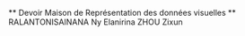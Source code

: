 ** Devoir Maison de Représentation des données visuelles **
RALANTONISAINANA Ny Elanirina
ZHOU Zixun
